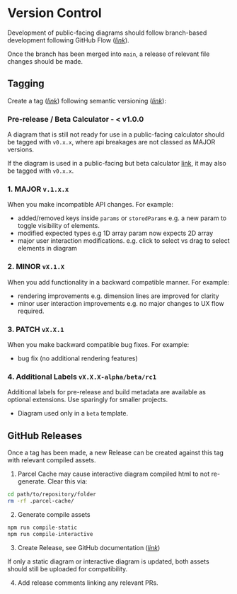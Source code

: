 # Version Control

Development of public-facing diagrams should follow branch-based development following GitHub Flow (_[link](https://docs.github.com/en/get-started/using-github/github-flow)_).

Once the branch has been merged into `main`, a release of relevant file changes should be made.

## Tagging

Create a tag (_[link](https://git-scm.com/book/en/v2/Git-Basics-Tagging)_) following semantic versioning (_[link](https://semver.org/)_):

### Pre-release / Beta Calculator - < v1.0.0

A diagram that is still not ready for use in a public-facing calculator should be tagged with `v0.x.x`, where api breakages are not classed as MAJOR versions.

If the diagram is used in a public-facing but beta calculator [link](https://clearcalcs.com/support/faqs/what-is-a-beta-template), it may also be tagged with `v0.x.x`.

### 1. MAJOR `v.1.x.x`

When you make incompatible API changes. For example:

-   added/removed keys inside `params` or `storedParams` e.g. a new param to toggle visibility of elements.
-   modified expected types e.g 1D array param now expects 2D array
-   major user interaction modifications. e.g. click to select vs drag to select elements in diagram

### 2. MINOR `vX.1.X`

When you add functionality in a backward compatible manner. For example:

-   rendering improvements e.g. dimension lines are improved for clarity
-   minor user interaction improvements e.g. no major changes to UX flow required.

### 3. PATCH `vX.X.1`

When you make backward compatible bug fixes. For example:

-   bug fix (no additional rendering features)

### 4. Additional Labels `vX.X.X-alpha/beta/rc1`

Additional labels for pre-release and build metadata are available as optional extensions. Use sparingly for smaller projects.

-   Diagram used only in a `beta` template.

## GitHub Releases

Once a tag has been made, a new Release can be created against this tag with relevant compiled assets.

1. Parcel Cache may cause interactive diagram compiled html to not re-generate. Clear this via:

```bash
cd path/to/repository/folder
rm -rf .parcel-cache/
```

2. Generate compile assets

```bash
npm run compile-static
npm run compile-interactive
```

3. Create Release, see GitHub documentation (_[link](https://docs.github.com/en/repositories/releasing-projects-on-github/about-releases)_)

If only a static diagram or interactive diagram is updated, both assets should still be uploaded for compatibility.

4. Add release comments linking any relevant PRs.
